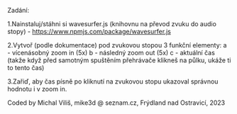 Zadání:

1.Nainstaluj/stáhni si wavesurfer.js (knihovnu na převod zvuku do audio stopy) - https://www.npmjs.com/package/wavesurfer.js

2.Vytvoř (podle dokumentace) pod zvukovou stopou 3 funkční elementy:
a - vícenásobný zoom in (5x)
b - následný zoom out (5x)
c - aktuální čas (takže když před samotným spuštěním přehrávače klikneš na půlku, ukáže ti to tento čas)

3.Zařiď, aby čas písně po kliknutí na zvukovou stopu ukazoval správnou hodnotu i v zoom in.



Coded by Michal Viliš, 
mike3d @ seznam.cz,
Frýdland nad Ostravicí, 
2023